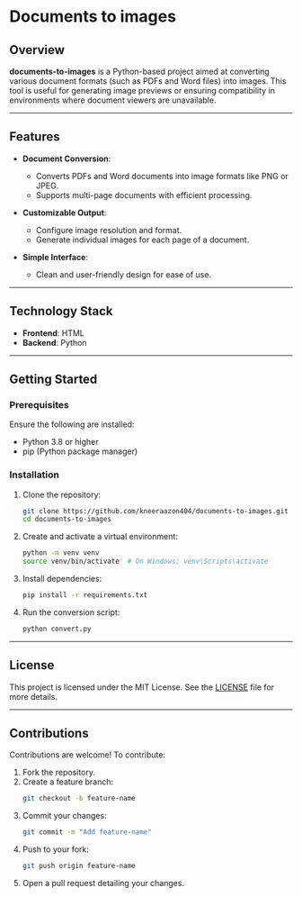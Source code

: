 # Documents to images  

## Overview  

**documents-to-images** is a Python-based project aimed at converting various document formats (such as PDFs and Word files) into images. This tool is useful for generating image previews or ensuring compatibility in environments where document viewers are unavailable.  

---

## Features  

- **Document Conversion**:  
  - Converts PDFs and Word documents into image formats like PNG or JPEG.  
  - Supports multi-page documents with efficient processing.  

- **Customizable Output**:  
  - Configure image resolution and format.  
  - Generate individual images for each page of a document.  

- **Simple Interface**:  
  - Clean and user-friendly design for ease of use.  

---

## Technology Stack  

- **Frontend**: HTML  
- **Backend**: Python  

---

## Getting Started  

### Prerequisites  

Ensure the following are installed:  
- Python 3.8 or higher  
- pip (Python package manager)  

### Installation  

1. Clone the repository:  
   ```bash  
   git clone https://github.com/kneeraazon404/documents-to-images.git  
   cd documents-to-images  
   ```  

2. Create and activate a virtual environment:  
   ```bash  
   python -m venv venv  
   source venv/bin/activate  # On Windows: venv\Scripts\activate  
   ```  

3. Install dependencies:  
   ```bash  
   pip install -r requirements.txt  
   ```  

4. Run the conversion script:  
   ```bash  
   python convert.py  
   ```  

---

## License  

This project is licensed under the MIT License. See the [LICENSE](LICENSE) file for more details.  

---

## Contributions  

Contributions are welcome! To contribute:  

1. Fork the repository.  
2. Create a feature branch:  
   ```bash  
   git checkout -b feature-name  
   ```  
3. Commit your changes:  
   ```bash  
   git commit -m "Add feature-name"  
   ```  
4. Push to your fork:  
   ```bash  
   git push origin feature-name  
   ```  
5. Open a pull request detailing your changes.  
